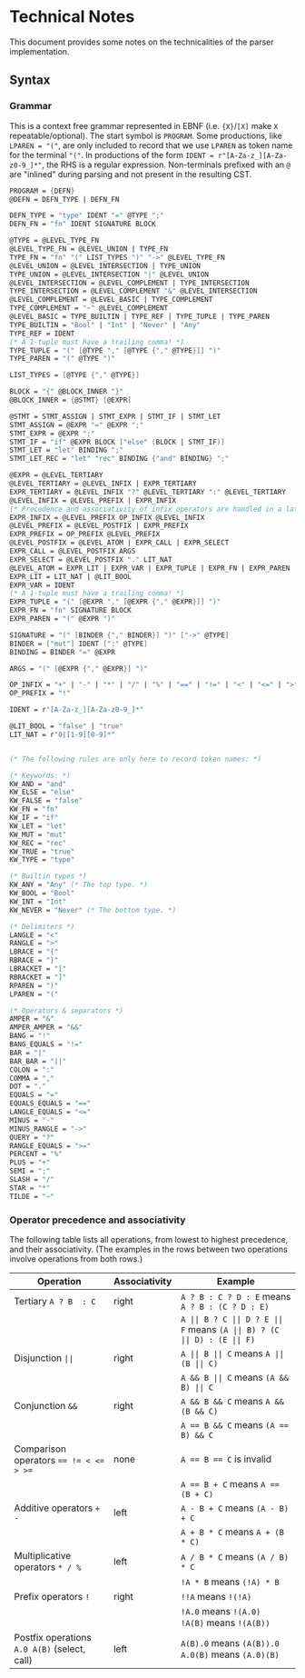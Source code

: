 # Technical Notes

This document provides some notes on the technicalities of the parser
implementation.

## Syntax

### Grammar

This is a context free grammar represented in EBNF (i.e. `{X}`/`[X]` make `X`
repeatable/optional). The start symbol is `PROGRAM`. Some productions, like
`LPAREN = "("`, are only included to record that we use `LPAREN` as token name
for the terminal `"("`. In productions of the form
`IDENT = r"[A-Za-z_][A-Za-z0-9_]*"`, the RHS is a regular expression.
Non-terminals prefixed with an `@` are "inlined" during parsing and not present
in the resulting CST.

```fsharp
PROGRAM = {DEFN}
@DEFN = DEFN_TYPE | DEFN_FN

DEFN_TYPE = "type" IDENT "=" @TYPE ";"
DEFN_FN = "fn" IDENT SIGNATURE BLOCK

@TYPE = @LEVEL_TYPE_FN
@LEVEL_TYPE_FN = @LEVEL_UNION | TYPE_FN
TYPE_FN = "fn" "(" LIST_TYPES ")" "->" @LEVEL_TYPE_FN
@LEVEL_UNION = @LEVEL_INTERSECTION | TYPE_UNION
TYPE_UNION = @LEVEL_INTERSECTION "|" @LEVEL_UNION
@LEVEL_INTERSECTION = @LEVEL_COMPLEMENT | TYPE_INTERSECTION
TYPE_INTERSECTION = @LEVEL_COMPLEMENT "&" @LEVEL_INTERSECTION
@LEVEL_COMPLEMENT = @LEVEL_BASIC | TYPE_COMPLEMENT
TYPE_COMPLEMENT = "~" @LEVEL_COMPLEMENT
@LEVEL_BASIC = TYPE_BUILTIN | TYPE_REF | TYPE_TUPLE | TYPE_PAREN
TYPE_BUILTIN = "Bool" | "Int" | "Never" | "Any"
TYPE_REF = IDENT
(* A 1-tuple must have a trailing comma! *)
TYPE_TUPLE = "(" [@TYPE "," [@TYPE {"," @TYPE}]] ")"
TYPE_PAREN = "(" @TYPE ")"

LIST_TYPES = [@TYPE {"," @TYPE}]

BLOCK = "{" @BLOCK_INNER "}"
@BLOCK_INNER = {@STMT} [@EXPR]

@STMT = STMT_ASSIGN | STMT_EXPR | STMT_IF | STMT_LET
STMT_ASSIGN = @EXPR "=" @EXPR ";"
STMT_EXPR = @EXPR ";"
STMT_IF = "if" @EXPR BLOCK ["else" (BLOCK | STMT_IF)]
STMT_LET = "let" BINDING ";"
STMT_LET_REC = "let" "rec" BINDING {"and" BINDING} ";"

@EXPR = @LEVEL_TERTIARY
@LEVEL_TERTIARY = @LEVEL_INFIX | EXPR_TERTIARY
EXPR_TERTIARY = @LEVEL_INFIX "?" @LEVEL_TERTIARY ":" @LEVEL_TERTIARY
@LEVEL_INFIX = @LEVEL_PREFIX | EXPR_INFIX
(* Precedence and associativity of infix operators are handled in a later step. *)
EXPR_INFIX = @LEVEL_PREFIX OP_INFIX @LEVEL_INFIX
@LEVEL_PREFIX = @LEVEL_POSTFIX | EXPR_PREFIX
EXPR_PREFIX = OP_PREFIX @LEVEL_PREFIX
@LEVEL_POSTFIX = @LEVEL_ATOM | EXPR_CALL | EXPR_SELECT
EXPR_CALL = @LEVEL_POSTFIX ARGS
EXPR_SELECT = @LEVEL_POSTFIX "." LIT_NAT
@LEVEL_ATOM = EXPR_LIT | EXPR_VAR | EXPR_TUPLE | EXPR_FN | EXPR_PAREN
EXPR_LIT = LIT_NAT | @LIT_BOOL
EXPR_VAR = IDENT
(* A 1-tuple must have a trailing comma! *)
EXPR_TUPLE = "(" [@EXPR "," [@EXPR {"," @EXPR}]] ")"
EXPR_FN = "fn" SIGNATURE BLOCK
EXPR_PAREN = "(" @EXPR ")"

SIGNATURE = "(" [BINDER {"," BINDER}] ")" ["->" @TYPE]
BINDER = ["mut"] IDENT [":" @TYPE]
BINDING = BINDER "=" @EXPR

ARGS = "(" [@EXPR {"," @EXPR}] ")"

OP_INFIX = "+" | "-" | "*" | "/" | "%" | "==" | "!=" | "<" | "<=" | ">" | ">=" | "&&" | "||"
OP_PREFIX = "!"

IDENT = r"[A-Za-z_][A-Za-z0-9_]*"

@LIT_BOOL = "false" | "true"
LIT_NAT = r"0|[1-9][0-9]*"


(* The following rules are only here to record token names: *)

(* Keywords: *)
KW_AND = "and"
KW_ELSE = "else"
KW_FALSE = "false"
KW_FN = "fn"
KW_IF = "if"
KW_LET = "let"
KW_MUT = "mut"
KW_REC = "rec"
KW_TRUE = "true"
KW_TYPE = "type"

(* Builtin types *)
KW_ANY = "Any" (* The top type. *)
KW_BOOL = "Bool"
KW_INT = "Int"
KW_NEVER = "Never" (* The bottom type. *)

(* Delimiters *)
LANGLE = "<"
RANGLE = ">"
LBRACE = "{"
RBRACE = "}"
LBRACKET = "["
RBRACKET = "]"
RPAREN = ")"
LPAREN = "("

(* Operators & separators *)
AMPER = "&"
AMPER_AMPER = "&&"
BANG = "!"
BANG_EQUALS = "!="
BAR = "|"
BAR_BAR = "||"
COLON = ":"
COMMA = ","
DOT = "."
EQUALS = "="
EQUALS_EQUALS = "=="
LANGLE_EQUALS = "<="
MINUS = "-"
MINUS_RANGLE = "->"
QUERY = "?"
RANGLE_EQUALS = ">="
PERCENT = "%"
PLUS = "+"
SEMI = ";"
SLASH = "/"
STAR = "*"
TILDE = "~"
```

### Operator precedence and associativity

The following table lists all operations, from lowest to highest precedence, and
their associativity. (The examples in the rows between two operations involve operations from both rows.)

<table>
    <thead>
        <th>Operation</th>
        <th>Associativity</th>
        <th>Example</th>
    </thead>
    <tbody>
        <tr>
            <td>Tertiary <code>A ? B  : C</code></td>
            <td>right</td>
            <td><code>A ? B : C ? D : E</code> means <code>A ? B : (C ? D : E)</code></td>
        </tr>
        <tr>
            <td></td>
            <td></td>
            <td><code>A || B ? C || D ? E || F</code> means <code>(A || B) ? (C || D) : (E || F)</code></td>
        </tr>
        <tr>
            <td>Disjunction <code>||</code></td>
            <td>right</td>
            <td><code>A || B || C</code> means <code>A || (B || C)</code></td>
        </tr>
        <tr>
            <td></td>
            <td></td>
            <td><code>A && B || C</code> means <code>(A && B) || C</code></td>
        </tr>
        <tr>
            <td>Conjunction <code>&&</code></td>
            <td>right</td>
            <td><code>A && B && C</code> means <code>A && (B && C)</code></td>
        </tr>
        <tr>
            <td></td>
            <td></td>
            <td><code>A == B && C</code> means <code>(A == B) && C</code></td>
        </tr>
        <tr>
            <td>Comparison operators <code>== != < <= > >=</code></td>
            <td>none</td>
            <td><code>A == B == C</code> is invalid</td>
        </tr>
        <tr>
            <td></td>
            <td></td>
            <td><code>A == B + C</code> means <code>A == (B + C)</code></td>
        </tr>
        <tr>
            <td>Additive operators <code>+ -</code></td>
            <td>left</td>
            <td><code>A - B + C</code> means <code>(A - B) + C</code></td>
        </tr>
        <tr>
            <td></td>
            <td></td>
            <td><code>A + B * C</code> means <code>A + (B * C)</code></td>
        </tr>
        <tr>
            <td>Multiplicative operators <code>* / %</code></td>
            <td>left</td>
            <td><code>A / B * C</code> means <code>(A / B) * C</code></td>
        </tr>
        <tr>
            <td></td>
            <td></td>
            <td><code>!A * B</code> means <code>(!A) * B</code></td>
        </tr>
        <tr>
            <td>Prefix operators <code>!</code></td>
            <td>right</td>
            <td><code>!!A</code> means <code>!(!A)</code></td>
        </tr>
        <tr>
            <td></td>
            <td></td>
            <td>
                <code>!A.0</code> means <code>!(A.0)</code><br />
                <code>!A(B)</code> means <code>!(A(B))</code>
            </td>
        </tr>
        <tr>
            <td>
                Postfix operations <code>A.0 A(B)</code> (select, call)
            </td>
            <td>left</td>
            <td>
                <code>A(B).0</code> means <code>(A(B)).0</code><br />
                <code>A.0(B)</code> means <code>(A.0)(B)</code>
            </td>
        </tr>
    </tbody>
</table>
